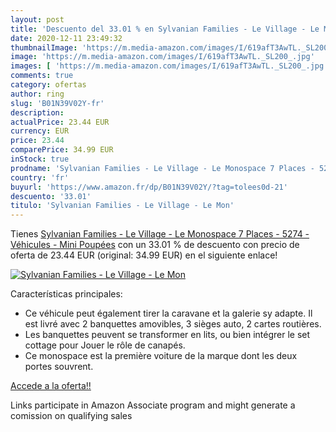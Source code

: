 ```yaml
---
layout: post
title: 'Descuento del 33.01 % en Sylvanian Families - Le Village - Le Mon'
date: 2020-12-11 23:49:32
thumbnailImage: 'https://m.media-amazon.com/images/I/619afT3AwTL._SL200_.jpg'
image: 'https://m.media-amazon.com/images/I/619afT3AwTL._SL200_.jpg'
images: [ 'https://m.media-amazon.com/images/I/619afT3AwTL._SL200_.jpg' ]
comments: true
category: ofertas
author: ring
slug: 'B01N39V02Y-fr'
description:
actualPrice: 23.44 EUR
currency: EUR
price: 23.44
comparePrice: 34.99 EUR
inStock: true
prodname: 'Sylvanian Families - Le Village - Le Monospace 7 Places - 5274 - Véhicules - Mini Poupées'
country: 'fr'
buyurl: 'https://www.amazon.fr/dp/B01N39V02Y/?tag=tolees0d-21'
descuento: '33.01'
titulo: 'Sylvanian Families - Le Village - Le Mon'
---
```


Tienes [Sylvanian Families - Le Village - Le Monospace 7 Places - 5274 - Véhicules - Mini Poupées](https://www.amazon.fr/dp/B01N39V02Y/?tag=tolees0d-21) con un 33.01 % de descuento con precio de oferta de 23.44 EUR (original: 34.99 EUR) en el siguiente enlace!

[![Sylvanian Families - Le Village - Le Mon](https://m.media-amazon.com/images/I/619afT3AwTL._SL200_.jpg)](https://www.amazon.fr/dp/B01N39V02Y/?tag=tolees0d-21)

Características principales:

- Ce véhicule peut également tirer la caravane et la galerie sy adapte. Il est livré avec 2 banquettes amovibles, 3 sièges auto, 2 cartes routières.
- Les banquettes peuvent se transformer en lits, ou bien intégrer le set cottage pour Jouer le rôle de canapés.
- Ce monospace est la première voiture de la marque dont les deux portes souvrent.

[Accede a la oferta!!](https://www.amazon.fr/dp/B01N39V02Y/?tag=tolees0d-21)

Links participate in Amazon Associate program and might generate a comission on qualifying sales


